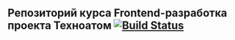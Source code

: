 ## Репозиторий курса Frontend-разработка проекта Техноатом [![Build Status](https://travis-ci.com/AsAsgard/2019-2-Track-Frontend-D-Brylkin.svg?branch=master)](https://travis-ci.com/AsAsgard/2019-2-Track-Frontend-D-Brylkin)
